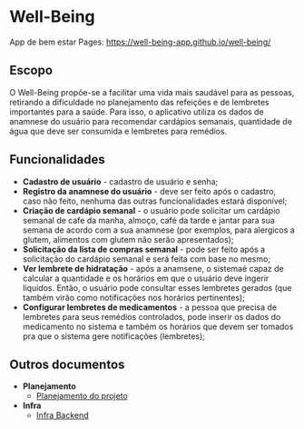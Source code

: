 # Well-Being
App de bem estar
Pages: https://well-being-app.github.io/well-being/

## Escopo
O Well-Being propõe-se a facilitar uma vida mais saudável para as pessoas, retirando a dificuldade no planejamento das refeições e de lembretes importantes para a saúde. Para isso, o aplicativo utiliza os dados de anamnese do usuário para recomendar cardápios semanais, quantidade de água que deve ser consumida e lembretes para remédios.

## Funcionalidades
- **Cadastro de usuário** - cadastro de usuário e senha;
- **Registro da anamnese do usuário** - deve ser feito após o cadastro, caso não feito, nenhuma das outras funcionalidades estará disponível;
- **Criação de cardápio semanal** - o usuário pode solicitar um cardápio semanal de cafe da manha, almoço, café da tarde e jantar para sua semana de acordo com a sua anamnese (por exemplos, para alergicos a glutem, alimentos com glutem não serão apresentados);
- **Solicitação da lista de compras semanal** - pode ser feito após a solicitação do cardápio semanal e será feita com base no mesmo;
- **Ver lembrete de hidratação** - após a anamsene, o sistemaé capaz de calcular a quantidade e os horários em que o usuário deve ingerir liquidos. Então, o usuário pode consultar esses lembretes gerados (que também virão como notificações nos horários pertinentes);
- **Configurar lembretes de medicamentos** - a pessoa que precisa de lembretes para seus remédios controlados, pode inserir os dados do medicamento no sistema e também os horários que devem ser tomados pra que o sistema gere notificações (lembretes);


## Outros documentos 

- **Planejamento**
    * [Planejamento do projeto](./docs/planejamento.md)
- **Infra**
    * [Infra Backend](./docs/infra-backend.md)
    
